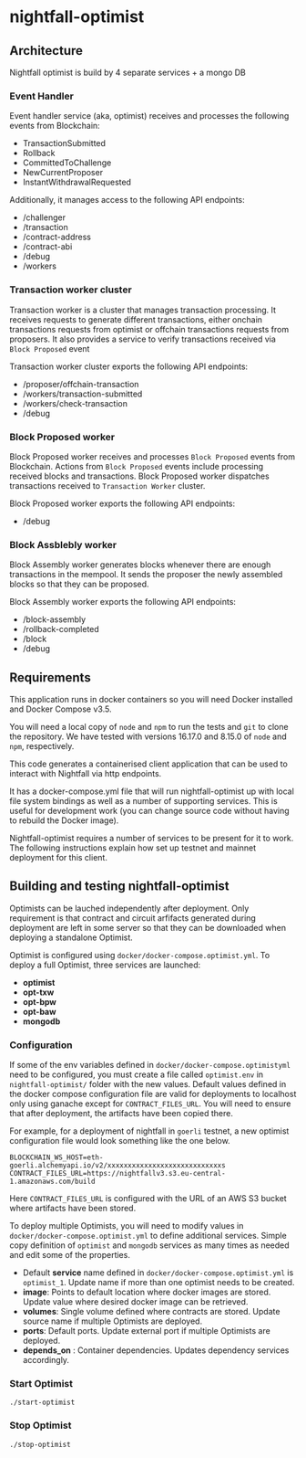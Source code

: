 # nightfall-optimist
## Architecture
Nightfall optimist is build by 4 separate services + a mongo DB

### Event Handler
Event handler service (aka, optimist) receives and processes the following events from Blockchain:
- TransactionSubmitted
- Rollback
- CommittedToChallenge
- NewCurrentProposer
- InstantWithdrawalRequested

Additionally, it manages access to the following API endpoints:
- /challenger
- /transaction
- /contract-address
- /contract-abi
- /debug
- /workers

### Transaction worker cluster
Transaction worker is a cluster that manages transaction processing.  It receives requests to generate
different transactions, either onchain transactions requests from optimist or offchain transactions requests from proposers. It also provides a service to verify transactions received via `Block Proposed` event

Transaction worker cluster exports the following API endpoints:
- /proposer/offchain-transaction
- /workers/transaction-submitted
- /workers/check-transaction
- /debug

### Block Proposed worker
Block Proposed worker receives and processes `Block Proposed` events from Blockchain. Actions from `Block Proposed` events include processing received blocks and transactions. Block Proposed worker dispatches transactions received to `Transaction Worker` cluster.

Block Proposed worker exports the following API endpoints:
- /debug

### Block Assblebly worker
Block Assembly worker generates blocks whenever there are enough transactions in the mempool. It sends the proposer the newly assembled blocks so that they can be proposed.

Block Assembly worker exports the following API endpoints:
- /block-assembly
- /rollback-completed
- /block
- /debug

## Requirements

This application runs in docker containers so you will need Docker installed and Docker Compose
v3.5.

You will need a local copy of `node` and `npm` to run the tests and `git` to clone the repository.
We have tested with versions 16.17.0 and 8.15.0 of `node` and `npm`, respectively.

This code generates a containerised client application that can be used to interact with
Nightfall via http endpoints.

It has a docker-compose.yml file that will run nightfall-optimist up with local file system bindings
as well as a number of supporting services. This is useful for development work (you can change
source code without having to rebuild the Docker image).

Nightfall-optimist requires a number of services to be present for it to work. The
following instructions explain how set up testnet and mainnet deployment for this client.

## Building and testing nightfall-optimist
Optimists can be lauched independently after deployment. Only requirement is that contract and circuit arfifacts
generated during deployment are left in some server so that they can be downloaded when deploying a standalone Optimist.

Optimist is configured using `docker/docker-compose.optimist.yml`. To deploy a full Optimist, three services are launched:
- **optimist** 
- **opt-txw**
- **opt-bpw**
- **opt-baw**
- **mongodb**

### Configuration 
If some of the env variables defined in `docker/docker-compose.optimistyml` need to be configured, you must create a file called `optimist.env` in `nightfall-optimist/` folder with the new values. Default values defined in the docker compose configuration file are valid for deployments to localhost only using ganache except for `CONTRACT_FILES_URL`. You will need to ensure that after deployment, the artifacts have been copied there.

For example, for a deployment of nightfall in `goerli` testnet, a new optimist configuration file would look something like the one below.

```
BLOCKCHAIN_WS_HOST=eth-goerli.alchemyapi.io/v2/xxxxxxxxxxxxxxxxxxxxxxxxxxxxs
CONTRACT_FILES_URL=https://nightfallv3.s3.eu-central-1.amazonaws.com/build
```

Here `CONTRACT_FILES_URL` is configured with the URL of an AWS S3 bucket where artifacts have been stored.

To deploy multiple Optimists, you will need to modify values in `docker/docker-compose.optimist.yml` to define additional services. Simple copy definition of `optimist` and `mongodb` services as many times as needed and edit some of the 
properties.

- Default **service** name defined in `docker/docker-compose.optimist.yml` is `optimist_1`. Update name if more than one optimist needs to be created.
- **image**: Points to default location where docker images are stored. Update value where desired docker image can be retrieved.
- **volumes**: Single volume defined where contracts are stored. Update source name if multiple Optimists are deployed.
- **ports**: Default ports. Update external port if multiple Optimists are deployed.
- **depends_on** : Container dependencies. Updates dependency services accordingly.


### Start Optimist
```
./start-optimist
```

### Stop Optimist
```
./stop-optimist
```
